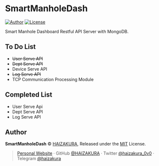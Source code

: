 # SmartManholeDash
 [![Author](https://img.shields.io/badge/Author-HAIZAKURA-b68469?style=flat-square)](https://nya.run) [![License](https://img.shields.io/github/license/HAIZAKURA/SmartManholeDash?style=flat-square)](./LICENSE)

 Smart Manhole Dashboard Restful API Server with MongoDB.

## To Do List

- ~~User Serve API~~
- ~~Dept Serve API~~
- Device Serve API
- ~~Log Serve API~~
- TCP Communication Processing Module

## Completed List

- User Serve Api
- Dept Serve API
- Log Serve API

## Author

**SmartManholeDash** © [HAIZAKURA](https://nya.run), Released under the [MIT](./LICENSE) License.

> [Personal Website](https://nya.run) · GitHub [@HAIZAKURA](https://github.com/HAIZAKURA) · Twitter [@haizakura_0v0](https://twitter.com/haizakura_0v0) · Telegram [@haizakura](https://t.me/haizakura)
